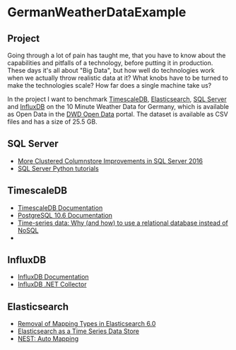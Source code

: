 # GermanWeatherDataExample #

## Project ##

Going through a lot of pain has taught me, that you have to know about the capabilities and pitfalls of a technology, before putting it in production. These days it's all about "Big Data", but how well do technologies work when we actually throw realistic data at it? What knobs have to be turned to make the technologies scale? How far does a single machine take us?

In the project I want to benchmark [TimescaleDB], [Elasticsearch], [SQL Server] and [InfluxDB] on the 10 Minute Weather Data for Germany, which is available as Open Data in the [DWD Open Data](https://opendata.dwd.de/) portal. The dataset is available as CSV files and has a size of 25.5 GB.

## SQL Server ##

* [More Clustered Columnstore Improvements in SQL Server 2016](http://www.nikoport.com/2015/09/15/columnstore-indexes-part-66-more-clustered-columnstore-improvements-in-sql-server-2016/)
* [SQL Server Python tutorials](https://docs.microsoft.com/en-us/sql/advanced-analytics/tutorials/sql-server-python-tutorials)

## TimescaleDB ##

* [TimescaleDB Documentation](https://docs.timescale.com)
* [PostgreSQL 10.6 Documentation](https://www.postgresql.org/docs/10/index.html)
* [Time-series data: Why (and how) to use a relational database instead of NoSQL](https://blog.timescale.com/time-series-data-why-and-how-to-use-a-relational-database-instead-of-nosql-d0cd6975e87c)
* 

## InfluxDB ##

* [InfluxDB Documentation](https://docs.influxdata.com/influxdb/)
* [InfluxDB .NET Collector](https://github.com/influxdata/influxdb-csharp)

## Elasticsearch ##

* [Removal of Mapping Types in Elasticsearch 6.0](https://www.elastic.co/blog/removal-of-mapping-types-elasticsearch)
* [Elasticsearch as a Time Series Data Store](https://www.elastic.co/blog/elasticsearch-as-a-time-series-data-store)
* [NEST: Auto Mapping](https://www.elastic.co/guide/en/elasticsearch/client/net-api/current/auto-map.html)

[TimescaleDB]: https://www.timescale.com/
[Elasticsearch]: https://www.elastic.co/
[SQL Server]: https://www.microsoft.com/de-de/sql-server/sql-server-2017
[InfluxDB]: https://www.influxdata.com/


